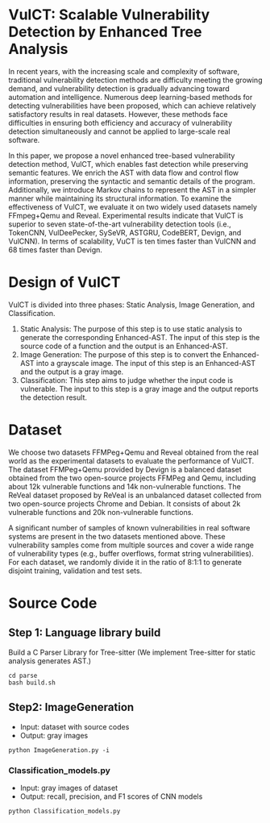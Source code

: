 # VulCT: Scalable Vulnerability Detection by Enhanced Tree Analysis
In recent years, with the increasing scale and complexity of software, traditional vulnerability detection methods are difficulty meeting the growing demand, and vulnerability detection is gradually advancing toward automation and intelligence. Numerous deep learning-based methods for detecting vulnerabilities have been proposed, which can achieve relatively satisfactory results in real datasets. However, these methods face difficulties in ensuring both efficiency and accuracy of vulnerability detection simultaneously and cannot be applied to large-scale real software. 

In this paper, we propose a novel enhanced tree-based vulnerability detection method, VulCT, which enables fast detection while preserving semantic features. We enrich the AST with data flow and control flow information, preserving the syntactic and semantic details of the program. Additionally, we introduce Markov chains to represent the AST in a simpler manner while maintaining its structural information. To examine the effectiveness of VulCT, we evaluate it on two widely used datasets namely FFmpeg+Qemu and Reveal. Experimental results indicate that VulCT is superior to seven state-of-the-art vulnerability detection tools (i.e., TokenCNN, VulDeePecker, SySeVR, ASTGRU, CodeBERT, Devign, and VulCNN). In terms of scalability, VuCT is ten times faster than VulCNN and 68 times faster than Devign.

# Design of VulCT
VulCT is divided into three phases: Static Analysis, Image Generation, and Classification.
1. Static Analysis: 
  The purpose of this step is to use static analysis to generate the corresponding Enhanced-AST. 
  The input of this step is the source code of a function and the output is an Enhanced-AST.
2. Image Generation: 
  The purpose of this step is to convert the Enhanced-AST into a grayscale image. 
  The input of this step is an Enhanced-AST and the output is a gray image.
3. Classification:
  This step aims to judge whether the input code is vulnerable. 
  The input to this step is a gray image and the output reports the detection result.

# Dataset
We choose two datasets FFMPeg+Qemu and Reveal obtained from the real world as the experimental datasets to evaluate the performance of VulCT. 
The dataset FFMPeg+Qemu provided by Devign is a balanced dataset obtained from the two open-source projects FFMPeg and Qemu, including about 12k vulnerable functions and 14k non-vulnerable functions. 
The ReVeal dataset proposed by ReVeal is an unbalanced dataset collected from two open-source projects Chrome and Debian. 
It consists of about 2k vulnerable functions and 20k non-vulnerable functions. 

A significant number of samples of known vulnerabilities in real software systems are present in the two datasets mentioned above. 
These vulnerability samples come from multiple sources and cover a wide range of vulnerability types (e.g., buffer overflows, format string vulnerabilities). 
For each dataset, we randomly divide it in the ratio of 8:1:1 to generate disjoint training, validation and test sets. 

# Source Code  
## Step 1: Language library build
Build a C Parser Library for Tree-sitter (We implement Tree-sitter for static analysis generates AST.)
```
cd parse
bash build.sh
```

## Step2: ImageGeneration
- Input: dataset with source codes
- Output: gray images 
```
python ImageGeneration.py -i 
```

### Classification_models.py
- Input: gray images of dataset
- Output: recall, precision, and F1 scores of CNN models
```
python Classification_models.py
```
